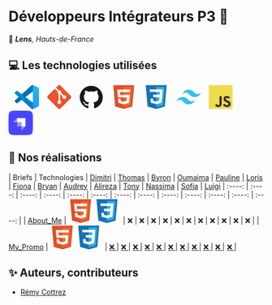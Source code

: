# Développeurs Intégrateurs P3 🚀

📍 ***Lens**, Hauts-de-France*

## 💻 Les technologies utilisées

&nbsp;&nbsp;
![img_vscode](./img/vscode.svg)
&nbsp;&nbsp;
![img_git](./img/git.svg)
&nbsp;&nbsp;
![img_github](./img/github.svg)
&nbsp;&nbsp;
![img_html](./img/html.svg)
&nbsp;&nbsp;
![img_css](./img/css.svg)
&nbsp;&nbsp;
![img_tailwind](./img/tailwind.svg)
&nbsp;&nbsp;
![img_javascript](./img/javascript.svg)
&nbsp;&nbsp;
![img_strapi](./img/strapi.svg)

## 🚀 Nos réalisations

| Briefs | Technologies | <a href="https://github.com/PandaaxDvlpt">Dimitri</a> | <a href="https://github.com/LaCageANicolas">Thomas</a> | <a href="https://github.com/Drakane">Byron</a> | <a href="https://github.com/oumaima-gaghou">Oumaima</a> | <a href="https://github.com/Pauline-13">Pauline</a> | <a href="https://github.com/Sirolbfr">Loris</a> | <a href="https://github.com/Fionacz">Fiona</a> | <a href="https://github.com/bryanT062">Bryan</a> | <a href="https://github.com/Audrey2046">Audrey</a> | <a href="https://github.com/AlirezaAlavi7713">Alireza</a> | <a href="https://github.com/Tonny654">Tony</a> | <a href="https://github.com/nasskconcept">Nassima</a> | <a href="https://github.com/SofiaB25">Sofia</a> | <a href="https://github.com/">Luigi</a>
| :----: | :----: | :----: | :----: | :----: | :----: | :----: | :----: | :----: | :----: | :----: | :----: | :----: |
| [About_Me](https://github.com/DEV-INTE-P3-LENS-2025/about_me) | ![img_html](./img/html.svg)&nbsp;![img_css](./img/css.svg)&nbsp; | ❌ | ❌ | ❌ | ❌ | ❌ | ❌ | ❌ | ❌ | ❌ | ❌ | ❌ |
| [My_Promo](https://github.com/DEV-INTE-P3-LENS-2025/my_promo) | ![img_html](./img/html.svg)&nbsp;![img_css](./img/css.svg)&nbsp; | <a href="https://github.com/PandaaxDvlpt"> ❌ </a> | <a href="https://github.com/LaCageANicolas"> ❌ </a> | <a href="https://github.com/Drakane"> ❌ </a> | <a href="https://github.com/oumaima-gaghou"> ❌ </a> | <a href="https://github.com/Pauline-13"> ❌ </a> | <a href="https://github.com/Sirolbfr"> ❌ </a> | <a href="https://github.com/Fionacz"> ❌ </a> | <a href="https://github.com/bryanT062"> ❌ </a> | <a href="https://github.com/Audrey2046"> ❌ </a> | <a href="https://github.com/AlirezaAlavi7713"> ❌ </a> | <a href="https://github.com/Tonny654"> ❌ </a> |

## ✨ Auteurs, contributeurs

* [Rémy Cottrez](https://github.com/RemyCTRZ)
